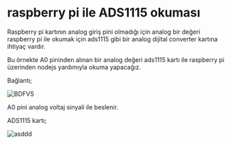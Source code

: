 # raspberry pi ile ADS1115 okuması

Raspberry pi kartının analog giriş pini olmadığı için analog bir değeri raspberry pi ile okumak için ads1115 gibi bir analog dijital converter kartına ihtiyaç vardır.

Bu örnekte A0 pininden alınan bir analog değeri ads1115 kartı ile raspberry pi üzerinden nodejs yardımıyla okuma yapacağız.

Bağlantı;

![BDFVS](https://user-images.githubusercontent.com/62421679/214127557-235d50b4-f4fc-4f62-aeaf-248da62240c4.PNG)


A0 pini analog voltaj sinyali ile beslenir.


ADS1115 kartı;

![asddd](https://user-images.githubusercontent.com/62421679/214125110-6fc4ded4-0b49-4fbf-814a-ca8ca039736f.png)
